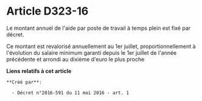 # Article D323-16

Le montant annuel de l'aide par poste de travail à temps plein est fixé par décret.

Ce montant est revalorisé annuellement au 1er juillet, proportionnellement à l'évolution du salaire minimum garanti depuis le
1er juillet de l'année précédente et arrondi au dixième d'euro le plus proche

**Liens relatifs à cet article**

	**Créé par**:

	  - Décret n°2016-591 du 11 mai 2016 - art. 1
